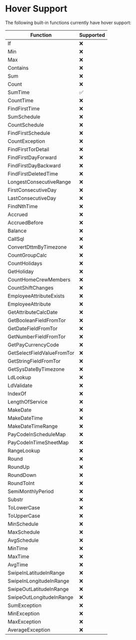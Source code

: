 # Hover Support

The following built-in functions currently have hover support:

| Function                   | Supported          |
| -------------------------- | ------------------ |
| If                         | :x:                |
| Min                        | :x:                |
| Max                        | :x:                |
| Contains                   | :x:                |
| Sum                        | :x:                |
| Count                      | :x:                |
| SumTime                    | ✅ |
| CountTime                  | :x:                |
| FindFirstTime              | :x:                |
| SumSchedule                | :x:                |
| CountSchedule              | :x:                |
| FindFirstSchedule          | :x:                |
| CountException             | :x:                |
| FindFirstTorDetail         | :x:                |
| FindFirstDayForward        | :x:                |
| FindFirstDayBackward       | :x:                |
| FindFirstDeletedTime       | :x:                |
| LongestConsecutiveRange    | :x:                |
| FirstConsecutiveDay        | :x:                |
| LastConsecutiveDay         | :x:                |
| FindNthTime                | :x:                |
| Accrued                    | :x:                |
| AccruedBefore              | :x:                |
| Balance                    | :x:                |
| CallSql                    | :x:                |
| ConvertDttmByTimezone      | :x:                |
| CountGroupCalc             | :x:                |
| CountHolidays              | :x:                |
| GetHoliday                 | :x:                |
| CountHomeCrewMembers       | :x:                |
| CountShiftChanges          | :x:                |
| EmployeeAttributeExists    | :x:                |
| EmployeeAttribute          | :x:                |
| GetAttributeCalcDate       | :x:                |
| GetBooleanFieldFromTor     | :x:                |
| GetDateFieldFromTor        | :x:                |
| GetNumberFieldFromTor      | :x:                |
| GetPayCurrencyCode         | :x:                |
| GetSelectFieldValueFromTor | :x:                |
| GetStringFieldFromTor      | :x:                |
| GetSysDateByTimezone       | :x:                |
| LdLookup                   | :x:                |
| LdValidate                 | :x:                |
| IndexOf                    | :x:                |
| LengthOfService            | :x:                |
| MakeDate                   | :x:                |
| MakeDateTime               | :x:                |
| MakeDateTimeRange          | :x:                |
| PayCodeInScheduleMap       | :x:                |
| PayCodeInTimeSheetMap      | :x:                |
| RangeLookup                | :x:                |
| Round                      | :x:                |
| RoundUp                    | :x:                |
| RoundDown                  | :x:                |
| RoundToInt                 | :x:                |
| SemiMonthlyPeriod          | :x:                |
| Substr                     | :x:                |
| ToLowerCase                | :x:                |
| ToUpperCase                | :x:                |
| MinSchedule                | :x:                |
| MaxSchedule                | :x:                |
| AvgSchedule                | :x:                |
| MinTime                    | :x:                |
| MaxTime                    | :x:                |
| AvgTime                    | :x:                |
| SwipeInLatitudeInRange     | :x:                |
| SwipeInLongitudeInRange    | :x:                |
| SwipeOutLatitudeInRange    | :x:                |
| SwipeOutLongitudeInRange   | :x:                |
| SumException               | :x:                |
| MinException               | :x:                |
| MaxException               | :x:                |
| AverageException           | :x:                |
